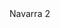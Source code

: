 ﻿<?xml version="1.0" encoding="utf-8"?>
<site generator-info-name="WebGrab+Plus version 1.1.1 -- Jan van Straaten" site="navarratelevision.es/Programacion/Canal2">
  <channels>
    <channel update="i" site="navarratelevision.es/Programacion/Canal2" site_id="" xmltv_id="Navarra 2">Navarra 2</channel>
  </channels>
</site>

